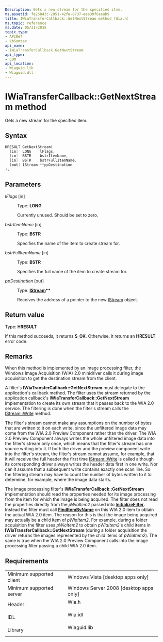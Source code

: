 ```yaml
---
Description: Gets a new stream for the specified item.
ms.assetid: fe25843c-2051-42fe-8737-eea39f6aeab9
title: IWiaTransferCallback::GetNextStream method (Wia.h)
ms.topic: reference
ms.date: 05/31/2018
topic_type: 
- APIRef
- kbSyntax
api_name: 
- IWiaTransferCallback.GetNextStream
api_type: 
- COM
api_location: 
- Wiaguid.lib
- Wiaguid.dll
---
```


# IWiaTransferCallback::GetNextStream method

Gets a new stream for the specified item.

## Syntax


```C++
HRESULT GetNextStream(
  [in]  LONG    lFlags,
  [in]  BSTR    bstrItemName,
  [in]  BSTR    bstrFullItemName,
  [out] IStream **ppDestination
);
```



## Parameters

<dl> <dt>

*lFlags* \[in\]
</dt> <dd>

Type: **LONG**

Currently unused. Should be set to zero.

</dd> <dt>

*bstrItemName* \[in\]
</dt> <dd>

Type: **BSTR**

Specifies the name of the item to create stream for.

</dd> <dt>

*bstrFullItemName* \[in\]
</dt> <dd>

Type: **BSTR**

Specifies the full name of the item to create stream for.

</dd> <dt>

*ppDestination* \[out\]
</dt> <dd>

Type: **[IStream](/windows/win32/api/objidl/nn-objidl-istream)\*\***

Receives the address of a pointer to the new [IStream](/windows/win32/api/objidl/nn-objidl-istream) object.

</dd> </dl>

## Return value

Type: **HRESULT**

If this method succeeds, it returns **S\_OK**. Otherwise, it returns an **HRESULT** error code.

## Remarks

When this method is implemented by an image processing filter, the Windows Image Acquisition (WIA) 2.0 minidriver calls it during image acquisition to get the destination stream from the client.

A filter's **IWiaTransferCallback::GetNextStream** must delegate to the application's callback method. The filter uses the stream returned by the application callback's **IWiaTransferCallback::GetNextStream** implementation to create its own stream that it passes back to the WIA 2.0 service. The filtering is done when the filter's stream calls the [IStream::Write](/windows/win32/api/objidl/nf-objidl-isequentialstream-write) method.

The filter's stream cannot make any assumptions on the number of bytes that are written to it on each write, since the unfiltered image data may come from the WIA 2.0 Preview Component rather than the driver. The WIA 2.0 Preview Component always writes the whole unfiltered image data into the filter's stream only once, which means that the filter's stream has one source writing into it. If both the driver and the preview component write into the filter's stream, the filter's stream cannot assume, for example, that it will receive the full header the first time [IStream::Write](/windows/win32/api/objidl/nf-objidl-isequentialstream-write) is called although its corresponding driver always writes the header data first in one write. Nor can it assume that a subsequent write contains exactly one scan line. So the filtering stream may have to count the number of bytes written to it to determine, for example, where the image data starts.

The image processing filter's **IWiaTransferCallback::GetNextStream** implementation should read the properties needed for its image processing from the item for which the image is being acquired. The filter does not read the properties directly from the *pWiaItem2* passed into [**InitializeFilter**](-wia-iwiaimagefilter-initializefilter.md). Instead the filter must call [**FindItemByName**](-wia-iwiaitem2-finditembyname.md) on this WIA 2.0 item to obtain the actual WIA 2.0 item. The reason for this is that the image being acquired may actually be a child item of *pWiaItem2*. For example, during a folder acquisition the filter uses *pWiaItem2* to obtain *pWiaItem2*'s child items in **IWiaTransferCallback::GetNextStream** (during a folder acquisition the driver returns the images represented by the child items of *pWiaItem2*). The same is true when the WIA 2.0 Preview Component calls into the image processing filter passing a child WIA 2.0 item.

## Requirements



|                                     |                                                                                        |
|-------------------------------------|----------------------------------------------------------------------------------------|
| Minimum supported client<br/> | Windows Vista \[desktop apps only\]<br/>                                         |
| Minimum supported server<br/> | Windows Server 2008 \[desktop apps only\]<br/>                                   |
| Header<br/>                   | <dl> <dt>Wia.h</dt> </dl>       |
| IDL<br/>                      | <dl> <dt>Wia.idl</dt> </dl>     |
| Library<br/>                  | <dl> <dt>Wiaguid.lib</dt> </dl> |



 

 
